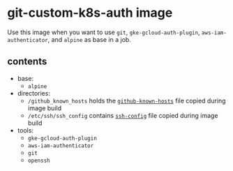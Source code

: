 # git-custom-k8s-auth image

Use this image when you want to use `git`, `gke-gcloud-auth-plugin`, `aws-iam-authenticator`, and `alpine` as base in a job.

## contents

- base:
  - `alpine`
- directories:
  - `/github_known_hosts` holds the [`github-known-hosts`](/images/git/github-known-hosts) file copied during image build
  - `/etc/ssh/ssh_config` contains [`ssh-config`](/images/git/ssh-config) file copied during image build
- tools:
  - `gke-gcloud-auth-plugin`
  - `aws-iam-authenticator`
  - `git`
  - `openssh`
